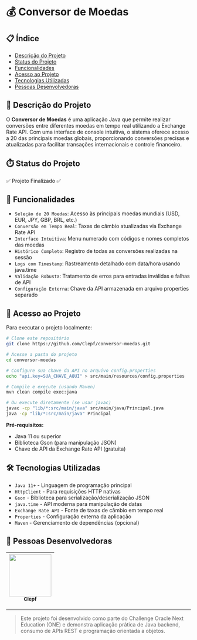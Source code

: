 # 💰 Conversor de Moedas

## 📋 Índice

* [Descrição do Projeto](#-descrição-do-projeto)
* [Status do Projeto](#status-do-projeto)
* [Funcionalidades](#-funcionalidades)
* [Acesso ao Projeto](#-acesso-ao-projeto)
* [Tecnologias Utilizadas](#tecnologias-utilizadas)
* [Pessoas Desenvolvedoras](#-pessoas-desenvolvedoras)

## 📝 Descrição do Projeto

O **Conversor de Moedas** é uma aplicação Java que permite realizar conversões entre diferentes moedas em tempo real utilizando a Exchange Rate API. Com uma interface de console intuitiva, o sistema oferece acesso a 20 das principais moedas globais, proporcionando conversões precisas e atualizadas para facilitar transações internacionais e controle financeiro.

## ⏱️ Status do Projeto

✅ Projeto Finalizado ✅

## 🔨 Funcionalidades

- `Seleção de 20 Moedas`: Acesso às principais moedas mundiais (USD, EUR, JPY, GBP, BRL, etc.)
- `Conversão em Tempo Real`: Taxas de câmbio atualizadas via Exchange Rate API
- `Interface Intuitiva`: Menu numerado com códigos e nomes completos das moedas
- `Histórico Completo`: Registro de todas as conversões realizadas na sessão
- `Logs com Timestamp`: Rastreamento detalhado com data/hora usando java.time
- `Validação Robusta`: Tratamento de erros para entradas inválidas e falhas de API
- `Configuração Externa`: Chave da API armazenada em arquivo properties separado

## 🔗 Acesso ao Projeto

Para executar o projeto localmente:

```bash
# Clone este repositório
git clone https://github.com/Clepf/conversor-moedas.git

# Acesse a pasta do projeto
cd conversor-moedas

# Configure sua chave da API no arquivo config.properties
echo "api.key=SUA_CHAVE_AQUI" > src/main/resources/config.properties

# Compile e execute (usando Maven)
mvn clean compile exec:java

# Ou execute diretamente (se usar javac)
javac -cp "lib/*:src/main/java" src/main/java/Principal.java
java -cp "lib/*:src/main/java" Principal
```

**Pré-requisitos:**
- Java 11 ou superior
- Biblioteca Gson (para manipulação JSON)
- Chave de API da Exchange Rate API (gratuita)

## 🛠️ Tecnologias Utilizadas

- `Java 11+` - Linguagem de programação principal
- `HttpClient` - Para requisições HTTP nativas
- `Gson` - Biblioteca para serialização/deserialização JSON
- `java.time` - API moderna para manipulação de datas
- `Exchange Rate API` - Fonte de taxas de câmbio em tempo real
- `Properties` - Configuração externa da aplicação
- `Maven` - Gerenciamento de dependências (opcional)

## 👥 Pessoas Desenvolvedoras

| [<img loading="lazy" src="https://avatars.githubusercontent.com/u/88713149?s=400&u=4104bd7a1fb2143ecf5d1470b0c829bc5898c250&v=4" width=115><br><sub>Clepf</sub>](https://github.com/Clepf) |
| :---: |

---

> Este projeto foi desenvolvido como parte do Challenge Oracle Next Education (ONE) e demonstra aplicação prática de Java backend, consumo de APIs REST e programação orientada a objetos.
